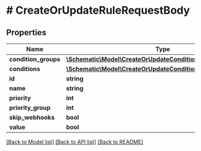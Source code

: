 # # CreateOrUpdateRuleRequestBody

## Properties

Name | Type | Description | Notes
------------ | ------------- | ------------- | -------------
**condition_groups** | [**\Schematic\Model\CreateOrUpdateConditionGroupRequestBody[]**](CreateOrUpdateConditionGroupRequestBody.md) |  |
**conditions** | [**\Schematic\Model\CreateOrUpdateConditionRequestBody[]**](CreateOrUpdateConditionRequestBody.md) |  |
**id** | **string** |  | [optional]
**name** | **string** |  |
**priority** | **int** |  |
**priority_group** | **int** |  | [optional]
**skip_webhooks** | **bool** |  | [optional]
**value** | **bool** |  |

[[Back to Model list]](../../README.md#models) [[Back to API list]](../../README.md#endpoints) [[Back to README]](../../README.md)
